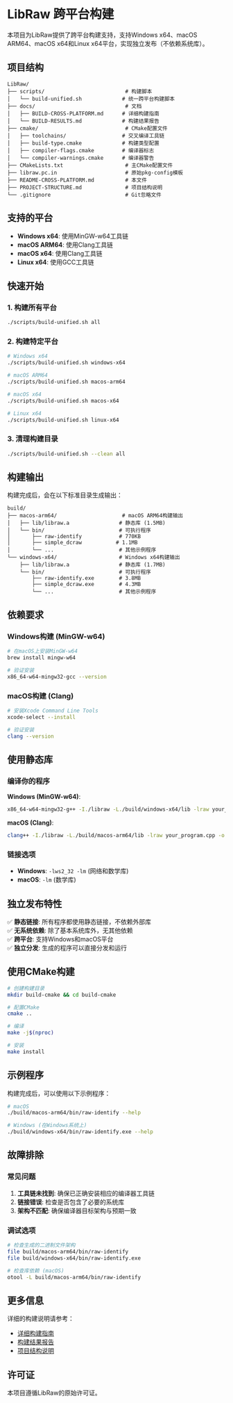 # LibRaw 跨平台构建

本项目为LibRaw提供了跨平台构建支持，支持Windows x64、macOS ARM64、macOS x64和Linux x64平台，实现独立发布（不依赖系统库）。

## 项目结构

```
LibRaw/
├── scripts/                          # 构建脚本
│   └── build-unified.sh             # 统一跨平台构建脚本
├── docs/                             # 文档
│   ├── BUILD-CROSS-PLATFORM.md      # 详细构建指南
│   └── BUILD-RESULTS.md             # 构建结果报告
├── cmake/                            # CMake配置文件
│   ├── toolchains/                  # 交叉编译工具链
│   ├── build-type.cmake             # 构建类型配置
│   ├── compiler-flags.cmake         # 编译器标志
│   └── compiler-warnings.cmake      # 编译器警告
├── CMakeLists.txt                    # 主CMake配置文件
├── libraw.pc.in                      # 原始pkg-config模板
├── README-CROSS-PLATFORM.md          # 本文件
├── PROJECT-STRUCTURE.md              # 项目结构说明
└── .gitignore                        # Git忽略文件
```

## 支持的平台

- **Windows x64**: 使用MinGW-w64工具链
- **macOS ARM64**: 使用Clang工具链
- **macOS x64**: 使用Clang工具链
- **Linux x64**: 使用GCC工具链

## 快速开始

### 1. 构建所有平台
```bash
./scripts/build-unified.sh all
```

### 2. 构建特定平台
```bash
# Windows x64
./scripts/build-unified.sh windows-x64

# macOS ARM64
./scripts/build-unified.sh macos-arm64

# macOS x64
./scripts/build-unified.sh macos-x64

# Linux x64
./scripts/build-unified.sh linux-x64
```

### 3. 清理构建目录
```bash
./scripts/build-unified.sh --clean all
```

## 构建输出

构建完成后，会在以下标准目录生成输出：

```
build/
├── macos-arm64/                     # macOS ARM64构建输出
│   ├── lib/libraw.a                # 静态库 (1.5MB)
│   └── bin/                        # 可执行程序
│       ├── raw-identify            # 770KB
│       ├── simple_dcraw           # 1.1MB
│       └── ...                     # 其他示例程序
└── windows-x64/                    # Windows x64构建输出
    ├── lib/libraw.a                # 静态库 (1.7MB)
    └── bin/                        # 可执行程序
        ├── raw-identify.exe        # 3.8MB
        ├── simple_dcraw.exe        # 4.3MB
        └── ...                     # 其他示例程序
```

## 依赖要求

### Windows构建 (MinGW-w64)
```bash
# 在macOS上安装MinGW-w64
brew install mingw-w64

# 验证安装
x86_64-w64-mingw32-gcc --version
```

### macOS构建 (Clang)
```bash
# 安装Xcode Command Line Tools
xcode-select --install

# 验证安装
clang --version
```

## 使用静态库

### 编译你的程序

**Windows (MinGW-w64)**:
```bash
x86_64-w64-mingw32-g++ -I./libraw -L./build/windows-x64/lib -lraw your_program.cpp -o your_program.exe
```

**macOS (Clang)**:
```bash
clang++ -I./libraw -L./build/macos-arm64/lib -lraw your_program.cpp -o your_program
```

### 链接选项

- **Windows**: `-lws2_32 -lm` (网络和数学库)
- **macOS**: `-lm` (数学库)

## 独立发布特性

✅ **静态链接**: 所有程序都使用静态链接，不依赖外部库  
✅ **无系统依赖**: 除了基本系统库外，无其他依赖  
✅ **跨平台**: 支持Windows和macOS平台  
✅ **独立分发**: 生成的程序可以直接分发和运行  

## 使用CMake构建

```bash
# 创建构建目录
mkdir build-cmake && cd build-cmake

# 配置CMake
cmake ..

# 编译
make -j$(nproc)

# 安装
make install
```

## 示例程序

构建完成后，可以使用以下示例程序：

```bash
# macOS
./build/macos-arm64/bin/raw-identify --help

# Windows (在Windows系统上)
./build/windows-x64/bin/raw-identify.exe --help
```

## 故障排除

### 常见问题

1. **工具链未找到**: 确保已正确安装相应的编译器工具链
2. **链接错误**: 检查是否包含了必要的系统库
3. **架构不匹配**: 确保编译器目标架构与预期一致

### 调试选项

```bash
# 检查生成的二进制文件架构
file build/macos-arm64/bin/raw-identify
file build/windows-x64/bin/raw-identify.exe

# 检查库依赖 (macOS)
otool -L build/macos-arm64/bin/raw-identify
```

## 更多信息

详细的构建说明请参考：
- [详细构建指南](docs/BUILD-CROSS-PLATFORM.md)
- [构建结果报告](docs/BUILD-RESULTS.md)
- [项目结构说明](PROJECT-STRUCTURE.md)

## 许可证

本项目遵循LibRaw的原始许可证。
